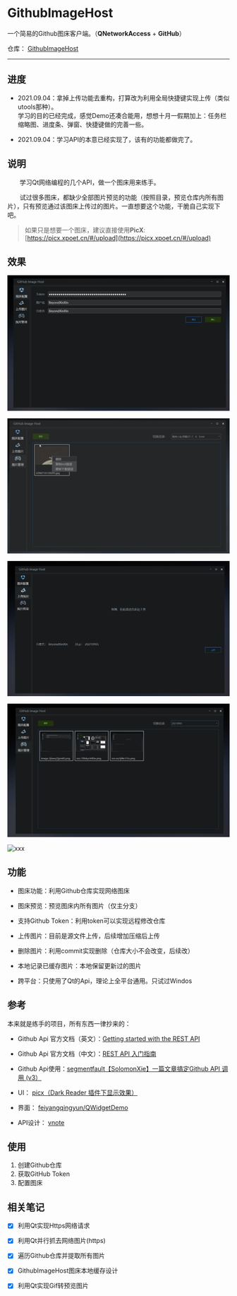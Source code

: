 # GithubImageHost

一个简易的Github图床客户端。（**QNetworkAccess** + **GitHub**）  

仓库： [GithubImageHost](https://github.com/BeyondXinXin/GithubImageHost)


---


## 进度

* 2021.09.04：拿掉上传功能去重构，打算改为利用全局快捷键实现上传（类似utools那种）。  
学习的目的已经完成，感觉Demo还凑合能用，想想十月一假期加上：任务栏缩略图、进度条、弹窗、快捷键做的完善一些。

* 2021.09.04：学习API的本意已经实现了，该有的功能都做完了。


## 说明

&emsp;&emsp;学习Qt网络编程的几个API，做一个图床用来练手。  

&emsp;&emsp;试过很多图床，都缺少全部图片预览的功能（按照目录，预览仓库内所有图片），只有预览通过该图床上传过的图片。一直想要这个功能，干脆自己实现下吧。  


> 如果只是想要一个图床，建议直接使用**PicX**:&emsp;&emsp;  [https://picx.xpoet.cn/#/upload](https://picx.xpoet.cn/#/upload)



## 效果

![image](https://raw.githubusercontent.com/BeyondXinXin/BeyondXinXIn/main/20210905/image.3jiweq7jpmk0.png)

![xxx](https://raw.githubusercontent.com/BeyondXinXin/BeyondXinXIn/main/20210905/xxx.1nt862as9itc.png)

![xxx](https://raw.githubusercontent.com/BeyondXinXin/BeyondXinXIn/main/20210905/xxx.wz3j4kr31io.png)

![xxx](https://raw.githubusercontent.com/BeyondXinXin/BeyondXinXIn/main/20210905/xxx.4bz7ysg8t3s0.png)

![xxx](https://raw.githubusercontent.com/BeyondXinXin/BeyondXinXIn/main/20210905/xxx.10fnkyclr80w.png1)


## 功能

* 图床功能：利用Github仓库实现网络图床

* 图床预览：预览图床内所有图片（仅主分支）

* 支持Github Token：利用token可以实现远程修改仓库

* 上传图片：目前是源文件上传，后续增加压缩后上传

* 删除图片：利用commit实现删除（仓库大小不会改变，后续改）

* 本地记录已缓存图片：本地保留更新过的图片

* 跨平台：只使用了Qt的Api，理论上全平台通用。只试过Windos



## 参考

本来就是练手的项目，所有东西一律抄来的：  


* Github Api 官方文档（英文）：[Getting started with the REST API](https://docs.github.com/en/rest/guides/getting-started-with-the-rest-api)

* Github Api 官方文档（中文）：[REST API 入门指南](https://docs.github.com/en/rest/guides/getting-started-with-the-rest-api)

* Github Api使用：[segmentfault【SolomonXie】一篇文章搞定Github API 调用 (v3）](https://segmentfault.com/a/1190000015144126)

* UI： [picx（Dark Reader 插件下显示效果）](https://github.com/XPoet/picx)

* 界面： [feiyangqingyun/QWidgetDemo](https://github.com/feiyangqingyun/QWidgetDemo)

* API设计： [vnote](https://github.com/vnotex/vnote)




## 使用


1. 创建Github仓库
2. 获取GitHub Token
3. 配置图床


## 相关笔记


* [x] 利用Qt实现Https网络请求
* [x] 利用Qt并行抓去网络图片(https)
* [x] 遍历Github仓库并提取所有图片
* [x] GithubImageHost图床本地缓存设计
* [x] 利用Qt实现Gif转预览图片

